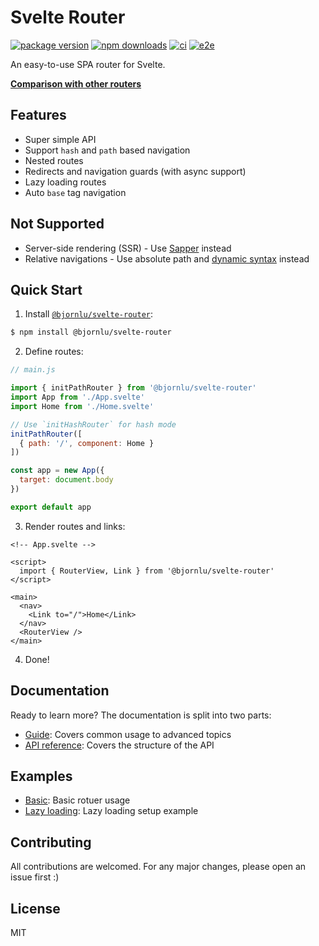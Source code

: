 # Svelte Router

<!-- prettier-ignore -->
[![package version](https://img.shields.io/npm/v/@bjornlu/svelte-router)](https://www.npmjs.com/package/@bjornlu/svelte-router)
[![npm downloads](https://img.shields.io/npm/dm/@bjornlu/svelte-router)](https://www.npmjs.com/package/@bjornlu/svelte-router)
[![ci](https://github.com/bluwy/svelte-router/workflows/CI/badge.svg?event=push)](https://github.com/bluwy/svelte-router/actions)
[![e2e](https://img.shields.io/endpoint?url=https://dashboard.cypress.io/badge/simple/vjxpm8/master&style=flat&logo=cypress)](https://dashboard.cypress.io/projects/vjxpm8/runs)

An easy-to-use SPA router for Svelte.

[**Comparison with other routers**](./docs/comparison.md)

## Features

- Super simple API
- Support `hash` and `path` based navigation
- Nested routes
- Redirects and navigation guards (with async support)
- Lazy loading routes
- Auto `base` tag navigation

## Not Supported

- Server-side rendering (SSR) - Use [Sapper](https://github.com/sveltejs/sapper) instead
- Relative navigations - Use absolute path and [dynamic syntax](./docs/guide.md#dynamic-syntax) instead

## Quick Start

1. Install [`@bjornlu/svelte-router`](https://www.npmjs.com/package/@bjornlu/svelte-router):

```bash
$ npm install @bjornlu/svelte-router
```

2. Define routes:

```js
// main.js

import { initPathRouter } from '@bjornlu/svelte-router'
import App from './App.svelte'
import Home from './Home.svelte'

// Use `initHashRouter` for hash mode
initPathRouter([
  { path: '/', component: Home }
])

const app = new App({
  target: document.body
})

export default app
```

3. Render routes and links:

```svelte
<!-- App.svelte -->

<script>
  import { RouterView, Link } from '@bjornlu/svelte-router'
</script>

<main>
  <nav>
    <Link to="/">Home</Link>
  </nav>
  <RouterView />
</main>
```

4. Done!

## Documentation

Ready to learn more? The documentation is split into two parts:

- [Guide](./docs/guide.md): Covers common usage to advanced topics
- [API reference](./docs/api.md): Covers the structure of the API

## Examples

- [Basic](./examples/basic): Basic rotuer usage
- [Lazy loading]('./examples/lazy-loading): Lazy loading setup example

## Contributing

All contributions are welcomed. For any major changes, please open an issue first :)

## License

MIT
